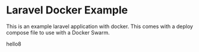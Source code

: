 # Laravel Docker Example

This is an example laravel application with docker.  This comes with a
deploy compose file to use with a Docker Swarm.

hello8
